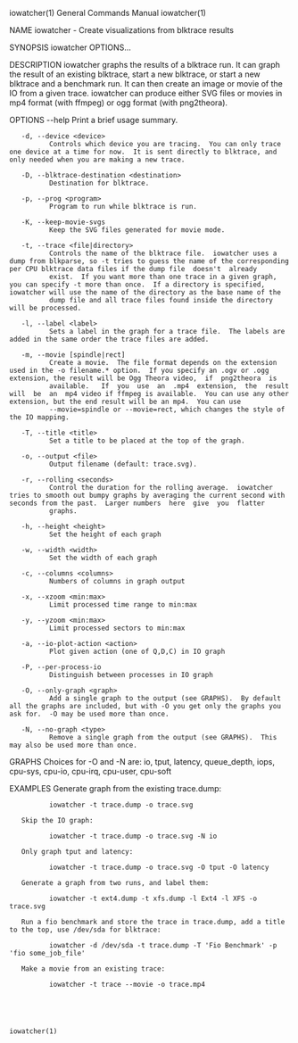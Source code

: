 iowatcher(1)                                                                               General Commands Manual                                                                               iowatcher(1)



NAME
       iowatcher - Create visualizations from blktrace results


SYNOPSIS
       iowatcher OPTIONS...


DESCRIPTION
       iowatcher  graphs  the results of a blktrace run.  It can graph the result of an existing blktrace, start a new blktrace, or start a new blktrace and a benchmark run.  It can then create an image or
       movie of the IO from a given trace.  iowatcher can produce either SVG files or movies in mp4 format (with ffmpeg) or ogg format (with png2theora).


OPTIONS
       --help Print a brief usage summary.

       -d, --device <device>
              Controls which device you are tracing.  You can only trace one device at a time for now.  It is sent directly to blktrace, and only needed when you are making a new trace.

       -D, --blktrace-destination <destination>
              Destination for blktrace.

       -p, --prog <program>
              Program to run while blktrace is run.

       -K, --keep-movie-svgs
              Keep the SVG files generated for movie mode.

       -t, --trace <file|directory>
              Controls the name of the blktrace file.  iowatcher uses a dump from blkparse, so -t tries to guess the name of the corresponding per CPU blktrace data files if the dump file  doesn't  already
              exist.  If you want more than one trace in a given graph, you can specify -t more than once.  If a directory is specified, iowatcher will use the name of the directory as the base name of the
              dump file and all trace files found inside the directory will be processed.

       -l, --label <label>
              Sets a label in the graph for a trace file.  The labels are added in the same order the trace files are added.

       -m, --movie [spindle|rect]
              Create a movie.  The file format depends on the extension used in the -o filename.* option.  If you specify an .ogv or .ogg extension, the result will be Ogg Theora video,  if  png2theora  is
              available.   If  you  use  an  .mp4  extension,  the  result  will  be  an  mp4 video if ffmpeg is available.  You can use any other extension, but the end result will be an mp4.  You can use
              --movie=spindle or --movie=rect, which changes the style of the IO mapping.

       -T, --title <title>
              Set a title to be placed at the top of the graph.

       -o, --output <file>
              Output filename (default: trace.svg).

       -r, --rolling <seconds>
              Control the duration for the rolling average.  iowatcher tries to smooth out bumpy graphs by averaging the current second with seconds from the past.  Larger numbers  here  give  you  flatter
              graphs.

       -h, --height <height>
              Set the height of each graph

       -w, --width <width>
              Set the width of each graph

       -c, --columns <columns>
              Numbers of columns in graph output

       -x, --xzoom <min:max>
              Limit processed time range to min:max

       -y, --yzoom <min:max>
              Limit processed sectors to min:max

       -a, --io-plot-action <action>
              Plot given action (one of Q,D,C) in IO graph

       -P, --per-process-io
              Distinguish between processes in IO graph

       -O, --only-graph <graph>
              Add a single graph to the output (see GRAPHS).  By default all the graphs are included, but with -O you get only the graphs you ask for.  -O may be used more than once.

       -N, --no-graph <type>
              Remove a single graph from the output (see GRAPHS).  This may also be used more than once.

GRAPHS
       Choices for -O and -N are:
          io, tput, latency, queue_depth, iops, cpu-sys, cpu-io, cpu-irq, cpu-user, cpu-soft


EXAMPLES
       Generate graph from the existing trace.dump:

              iowatcher -t trace.dump -o trace.svg

       Skip the IO graph:

              iowatcher -t trace.dump -o trace.svg -N io

       Only graph tput and latency:

              iowatcher -t trace.dump -o trace.svg -O tput -O latency

       Generate a graph from two runs, and label them:

              iowatcher -t ext4.dump -t xfs.dump -l Ext4 -l XFS -o trace.svg

       Run a fio benchmark and store the trace in trace.dump, add a title to the top, use /dev/sda for blktrace:

              iowatcher -d /dev/sda -t trace.dump -T 'Fio Benchmark' -p 'fio some_job_file'

       Make a movie from an existing trace:

              iowatcher -t trace --movie -o trace.mp4




                                                                                                                                                                                                 iowatcher(1)
